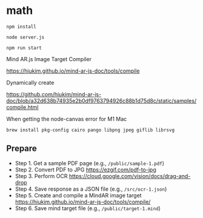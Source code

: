 # math

```
npm install
```

```
node server.js
```

```
npm run start
```

Mind AR.js Image Target Compiler

https://hiukim.github.io/mind-ar-js-doc/tools/compile


Dynamically create

https://github.com/hiukim/mind-ar-js-doc/blob/a32d638b74935e2b0df9763794926c88b1d75d8c/static/samples/compile.html


When getting the node-canvas error for M1 Mac

```
brew install pkg-config cairo pango libpng jpeg giflib librsvg
```

## Prepare

- Step 1. Get a sample PDF page (e.g., `/public/sample-1.pdf`)
- Step 2. Convert PDF to JPG https://ezgif.com/pdf-to-jpg
- Step 3. Perform OCR https://cloud.google.com/vision/docs/drag-and-drop
- Step 4. Save response as a JSON file (e.g., `/src/ocr-1.json`)
- Step 5. Create and compile a MindAR image target https://hiukim.github.io/mind-ar-js-doc/tools/compile/
- Step 6. Save mind target file (e.g., `/public/target-1.mind`)
